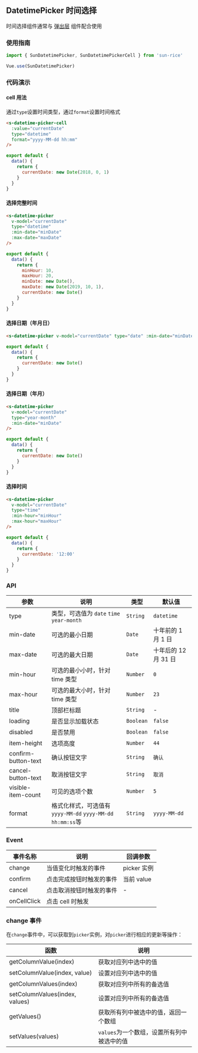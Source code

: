 ## DatetimePicker 时间选择

时间选择组件通常与 [弹出层](#/zh-CN/popup) 组件配合使用

### 使用指南

```javascript
import { SunDatetimePicker, SunDatetimePickerCell } from 'sun-rice'

Vue.use(SunDatetimePicker)
```

### 代码演示

#### cell 用法

通过`type`设置时间类型，通过`format`设置时间格式

```html
<s-datetime-picker-cell
  :value="currentDate"
  type="datetime"
  format="yyyy-MM-dd hh:mm"
/>
```

```javascript
export default {
  data() {
    return {
      currentDate: new Date(2018, 0, 1)
    }
  }
}
```

#### 选择完整时间

```html
<s-datetime-picker
  v-model="currentDate"
  type="datetime"
  :min-date="minDate"
  :max-date="maxDate"
/>
```

```javascript
export default {
  data() {
    return {
      minHour: 10,
      maxHour: 20,
      minDate: new Date(),
      maxDate: new Date(2019, 10, 1),
      currentDate: new Date()
    }
  }
}
```

#### 选择日期（年月日）

```html
<s-datetime-picker v-model="currentDate" type="date" :min-date="minDate" />
```

```js
export default {
  data() {
    return {
      currentDate: new Date()
    }
  }
}
```

#### 选择日期（年月）

```html
<s-datetime-picker
  v-model="currentDate"
  type="year-month"
  :min-date="minDate"
/>
```

```js
export default {
  data() {
    return {
      currentDate: new Date()
    }
  }
}
```

#### 选择时间

```html
<s-datetime-picker
  v-model="currentDate"
  type="time"
  :min-hour="minHour"
  :max-hour="maxHour"
/>
```

```js
export default {
  data() {
    return {
      currentDate: '12:00'
    }
  }
}
```

### API

| 参数                | 说明                                                     | 类型      | 默认值               |
| ------------------- | -------------------------------------------------------- | --------- | -------------------- |
| type                | 类型，可选值为 `date` `time` `year-month`                | `String`  | `datetime`           |
| min-date            | 可选的最小日期                                           | `Date`    | 十年前的 1 月 1 日   |
| max-date            | 可选的最大日期                                           | `Date`    | 十年后的 12 月 31 日 |
| min-hour            | 可选的最小小时，针对 time 类型                           | `Number`  | `0`                  |
| max-hour            | 可选的最大小时，针对 time 类型                           | `Number`  | `23`                 |
| title               | 顶部栏标题                                               | `String`  | -                    |
| loading             | 是否显示加载状态                                         | `Boolean` | `false`              |
| disabled            | 是否禁用                                                 | `Boolean` | `false`              |
| item-height         | 选项高度                                                 | `Number`  | `44`                 |
| confirm-button-text | 确认按钮文字                                             | `String`  | `确认`               |
| cancel-button-text  | 取消按钮文字                                             | `String`  | `取消`               |
| visible-item-count  | 可见的选项个数                                           | `Number`  | `5`                  |
| format              | 格式化样式，可选值有`yyyy-MM-dd` `yyyy-MM-dd hh:mm:ss`等 | `String`  | `yyyy-MM-dd`         |

### Event

| 事件名称 | 说明                     | 回调参数    |
| -------- | ------------------------ | ----------- |
| change   | 当值变化时触发的事件     | picker 实例 |
| confirm  | 点击完成按钮时触发的事件 | 当前 value  |
| cancel   | 点击取消按钮时触发的事件 | -           |
| onCellClick | 点击 cell 时触发   |            |

### change 事件

在`change`事件中，可以获取到`picker`实例，对`picker`进行相应的更新等操作：

| 函数                           | 说明                                       |
| ------------------------------ | ------------------------------------------ |
| getColumnValue(index)          | 获取对应列中选中的值                       |
| setColumnValue(index, value)   | 设置对应列中选中的值                       |
| getColumnValues(index)         | 获取对应列中所有的备选值                   |
| setColumnValues(index, values) | 设置对应列中所有的备选值                   |
| getValues()                    | 获取所有列中被选中的值，返回一个数组       |
| setValues(values)              | `values`为一个数组，设置所有列中被选中的值 |
